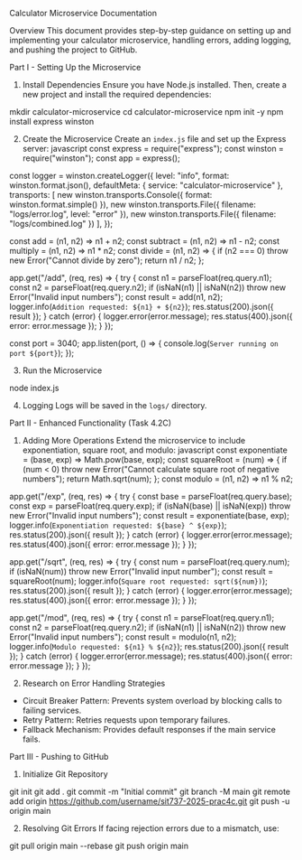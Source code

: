 Calculator Microservice Documentation

 Overview
This document provides step-by-step guidance on setting up and implementing your calculator microservice, handling errors, adding logging, and pushing the project to GitHub.

 Part I - Setting Up the Microservice

 1. Install Dependencies
Ensure you have Node.js installed. Then, create a new project and install the required dependencies:

mkdir calculator-microservice
cd calculator-microservice
npm init -y
npm install express winston


 2. Create the Microservice
Create an `index.js` file and set up the Express server:
javascript
const express = require("express");
const winston = require("winston");
const app = express();

const logger = winston.createLogger({
    level: "info",
    format: winston.format.json(),
    defaultMeta: { service: "calculator-microservice" },
    transports: [
        new winston.transports.Console({ format: winston.format.simple() }),
        new winston.transports.File({ filename: "logs/error.log", level: "error" }),
        new winston.transports.File({ filename: "logs/combined.log" })
    ],
});

const add = (n1, n2) => n1 + n2;
const subtract = (n1, n2) => n1 - n2;
const multiply = (n1, n2) => n1 * n2;
const divide = (n1, n2) => {
    if (n2 === 0) throw new Error("Cannot divide by zero");
    return n1 / n2;
};

app.get("/add", (req, res) => {
    try {
        const n1 = parseFloat(req.query.n1);
        const n2 = parseFloat(req.query.n2);
        if (isNaN(n1) || isNaN(n2)) throw new Error("Invalid input numbers");
        const result = add(n1, n2);
        logger.info(`Addition requested: ${n1} + ${n2}`);
        res.status(200).json({ result });
    } catch (error) {
        logger.error(error.message);
        res.status(400).json({ error: error.message });
    }
});

const port = 3040;
app.listen(port, () => {
    console.log(`Server running on port ${port}`);
});


 3. Run the Microservice

node index.js


 4. Logging
Logs will be saved in the `logs/` directory.

 Part II - Enhanced Functionality (Task 4.2C)

 1. Adding More Operations
Extend the microservice to include exponentiation, square root, and modulo:
javascript
const exponentiate = (base, exp) => Math.pow(base, exp);
const squareRoot = (num) => {
    if (num < 0) throw new Error("Cannot calculate square root of negative numbers");
    return Math.sqrt(num);
};
const modulo = (n1, n2) => n1 % n2;

app.get("/exp", (req, res) => {
    try {
        const base = parseFloat(req.query.base);
        const exp = parseFloat(req.query.exp);
        if (isNaN(base) || isNaN(exp)) throw new Error("Invalid input numbers");
        const result = exponentiate(base, exp);
        logger.info(`Exponentiation requested: ${base} ^ ${exp}`);
        res.status(200).json({ result });
    } catch (error) {
        logger.error(error.message);
        res.status(400).json({ error: error.message });
    }
});

app.get("/sqrt", (req, res) => {
    try {
        const num = parseFloat(req.query.num);
        if (isNaN(num)) throw new Error("Invalid input number");
        const result = squareRoot(num);
        logger.info(`Square root requested: sqrt(${num})`);
        res.status(200).json({ result });
    } catch (error) {
        logger.error(error.message);
        res.status(400).json({ error: error.message });
    }
});

app.get("/mod", (req, res) => {
    try {
        const n1 = parseFloat(req.query.n1);
        const n2 = parseFloat(req.query.n2);
        if (isNaN(n1) || isNaN(n2)) throw new Error("Invalid input numbers");
        const result = modulo(n1, n2);
        logger.info(`Modulo requested: ${n1} % ${n2}`);
        res.status(200).json({ result });
    } catch (error) {
        logger.error(error.message);
        res.status(400).json({ error: error.message });
    }
});


 2. Research on Error Handling Strategies
- Circuit Breaker Pattern: Prevents system overload by blocking calls to failing services.
- Retry Pattern: Retries requests upon temporary failures.
- Fallback Mechanism: Provides default responses if the main service fails.

 Part III - Pushing to GitHub

 1. Initialize Git Repository

git init
git add .
git commit -m "Initial commit"
git branch -M main
git remote add origin https://github.com/username/sit737-2025-prac4c.git
git push -u origin main


 2. Resolving Git Errors
If facing rejection errors due to a mismatch, use:

git pull origin main --rebase
git push origin main



